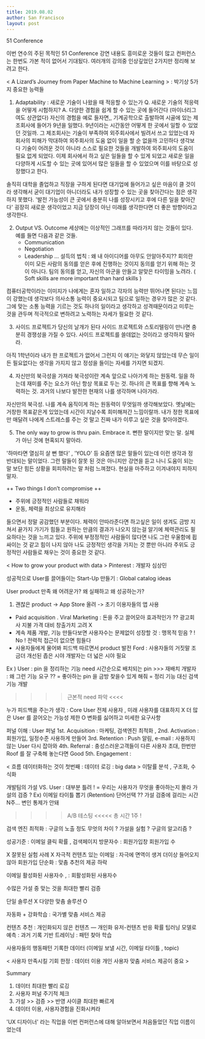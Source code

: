 ```yaml
---
title: 2019.08.02
author: San Francisco
layout: post
---
```


51 Conference

이번 연수의 주된 목적인 51 Conference
강연 내용도 흥미로운 것들이 많고 컨퍼런스는 한번도 가본 적이 없어서 기대됬다. 여러개의 강의중 인상깊었던 2가지만 정리해 보려고 한다.

< A Lizard’s Journey from Paper Machine to Machine Learning > : 박기상
5가지 중요한 능력들 

1. Adaptability : 새로운 기술이 나왔을 때 적응할 수 있는가
Q. 새로운 기술의 적응력을 어떻게 시험하지?
A. 다양한 경험을 쉽게 할 수 있는 곳에 들어간다 (마이너리그여도 상관없다)
자신의 경험을 예로 들자면,, 
기계공학으로 출발하여 시골에 있는 제조회사에 들어가 9년을 일했다. 9년이라는 시간동안 어떻게 한 곳에서 일할 수 있었던 것일까.
그 제조회사는 기술이 부족하여 외주회사에서 빌려서 쓰고 있었는데 자회사의 피해가 막대하여 외주회사의 도움 없이 일을 할 순 없을까 고민하다
생각보다 기술이 어려운 것이 아니라 스스로 필요한 것들을 개발하여 외주회사의 도움이 필요 없게 되었다.
이제 회사에서 하고 싶은 일들을 할 수 있게 되었고 새로운 일을 다양하게 시도할 수 있는 곳에 있어서 많은 일들을 할 수 있었으며 이를 바탕으로 성장했다고 한다.

솔직히 대학을 졸업하고 직장을 구하게 된다면 대기업에 들어가고 싶은 마음이 클 것이라 생각해서 굳이 대기업이 아니더라도 내가 성장할 수 있는 곳을 찾아간다는 점은 생각하지 못했다. '발전 가능성이 큰 곳에서 충분히 나를 성장시키고 후에 다른 일을 찾아간다' 굉장히 새로운 생각이었고 지금 당장이 아닌 미래를 생각한다면 더 좋은 방향이라고 생각한다.

2. Output VS. Outcome
세상에는 이상적인 그래프를 따라가지 않는 것들이 있다. 예를 들면 다음과 같은 것들.
	- Communication
	- Negotiation
	- Leadership ...
설득의 법칙 : 왜 내 아이디어를 아무도 안알아주지??
회의란 이미 모든 사람의 동의를 얻은 후에 진행하는 것이지 동의를 얻기 위해 하는 것이 아니다. 팀의 동의를 얻고, 자신의 아군을 만들고 알맞은 타이밍을 노려라.
( Soft skills are more important than hard skills )

컴퓨터공학이라는 이미지가 나에게는 혼자 일하고 각자의 능력만 뛰어나면 된다는 느낌이 강했는데 생각보다 의사소통 능력이 중요시되고 팀으로 일하는 경우가 많은 것 같다.
그에 맞는 소통 능력을 기르는 것도 하나의 일이라고 생각하고 성격때문이라고 미루는 것을 관두며 적극적으로 변하려고 노력하는 자세가 필요한 것 같다.

3. 사이드 프로젝트가 당신의 날개가 된다
사이드 프로젝트와 스토리텔링이 만나면 충분히 경쟁성을 가질 수 있다. 사이드 프로젝트를 쓸데없는 것이라고 생각하지 말아라.

아직 1학년이라 내가 한 프로젝트가 없어서 그런지 이 얘기는 와닿지 않았는데 무슨 일이든 필요없다는 생각을 가지지 않고 정성을 들이는 자세를 가지면 되겠지.

4. 자신만의 북극성을 가져라 
북극성이란 계속 앞으로 나아가게 하는 원동력. 일을 하는데 재미를 주는 요소가 아닌 항상 목표로 두는 것. 하나의 큰 목표를 향해 계속 노력하는 것.
과거의 나보다 발전한 현재의 나를 생각하며 나아가라.

자신만의 북극성. 나를 계속 움직이게 하는 원동력이 무엇일까 생각해보았다. 옛날에는 거창한 목표같은게 있었는데 시간이 지날수록 희미해져간 느낌이랄까.
내가 정한 목표에만 매달려 나에게 스트레스를 주는 것 말고 진짜 내가 이루고 싶은 것을 찾아야겠다.

5. The only way to grow is thru pain. Embrace it.
뻔한 말이지만 맞는 말. 실체가 아닌 것에 현혹되지 말아라.

'하마타면 열심히 살 뻔 했다' , 'YOLO' 등 요즘엔 많은 말들이 있는데 이런 생각과 정 반대되는 말이었다. 
그런 말들이 잘못 된 것은 아니지만 강연을 듣고 나니 도움이 되는 말 보단 힘든 상황을 회피하려는 말 처럼 느껴졌다. 현실을 마주하고 이겨내야지 피하지 말자.

++ Two things I don’t compromise ++
-  주위에 긍정적인 사람들로 채워라
-  운동, 체력을 최상으로 유지해라

들으면서 정말 공감했던 부분이다. 체력이 안따라준다면 하고싶은 일이 생겨도 금방 지쳐서
끝가지 가기가 힘들고 원하는 만큼의 결과가 나오지 않는걸 알기에 체력관리도 필요하다는 것을 느끼고 있다.
주위에 부정정적인 사람들이 많다면 나도 그런 우울함에 휩싸이는 것 같고 힘이 나지 않아 나도 긍정적인 생각을 가지는 것 뿐만 아니라 주위도 긍정적인 사람들로 채우는 것이 중요한 것 같다.


< How to grow your product with data > Pinterest : 개발자 심상민

성공적으로 User를 끌어들이는 Start-Up 만들기 : Global catalog ideas

User product 만족 왜 어려운가? 왜 실패하고 왜 성공하는가?

1. 괜찮은 product -> App Store 올려 -> 초기 이용자들의 앱 사용

- Paid acquisition . Viral Marketing : 돈을 주고 끌어모아
	 효과적인가 ?? 광고회사 지불 가격 대비 창출가치 고려 X
- 계속 제품 개발, 기능 만들다보면 사용자수는 문제없이 성장할 것 : 맹목적 믿음 ?
	 ! No ! 전력적 접근이 없으면 힘들다
- 사용자들에게 물어봐 피드백 따르면서 product 발전
	Ford : 사용자들의 거짓말 조금더 개선된 좁은 시야
	개발자는 더 넓은 시야 필요

Ex )
User : pin 을 정리하는 기능 need
시간순으로 배치되는 pin >>> 재배치
개발자 : 왜 그런 기능 요구 ??
	= 좋아하는 pin 을 금방 찾을수 있게 해줘
	= 정리 기능 대신 검색 기능 개발
>>>> 근본적 need 파악 <<<<

누가 피드백을 주는가 생각 : Core User 전체 사용자 , 미래 사용자를 대표하지 X
더 많은 User 를 끌어오는 가능성 제한 O
변화를 싫어하고 미세한 요구사항

퍼널 이해 : User 퍼널
1st. Acquisition  : 마케팅, 검색엔진 최적화 , 
2nd. Activation : 회원가입, 일정수준 사용하게 만들어
3rd. Retention : Push 알림, e-mail : 사용하지 않는 User 다시 잡아와
4th. Referral : 충성스러운고객들이 다른 사용자 초대, 한번만 Roof 를 잘 구축해 놓는다면 Good
5th. Engagement : 

 < 흐름 데이터화하는 것이 첫번째 : 데이터 로깅 : big data >
이탈률 분석 , 구조화, 수식화

개발팀의 가설 VS. User  : 대부분 틀려 ! = 우리는 사용자가 무엇을 좋아하는지 몰라
가설의 검증 ? 
Ex) 이메일 타이틀 뽑기 (Retention)
단어선택 ??
가설 검중에 걸리는 시간 N주… 변인 통제가 안돼

>>>> A/B 테스팅 <<<<<
총 시간 1주 !

검색 엔진 최적화  : 구글의 노출 정도
무엇의 차이 ? 가설을 실험 ? 구글의 알고리즘 ? 

성공기준 : 이메일 클릭 확률 , 검색페이지 방문자수 : 회원가입창 회원가입 수

X 잘못된 실험 사례 X
자극적 컨텐츠 있는 이메일 : 자극에 면역이 생겨 더이상 들어오지 않아
회원가입 단순화 : 맞춤 추천의 제공 하락

이메일 활성화된 사용자수 ,  : 회활성화된 사용자수

수많은 가설 중 맞는 것을 최대한 빨리 검증

단일 솔루션 X 다양한 맞춤 솔루션 O

자동화 + 강화학습 : 국가별 맞춤 서비스 제공

컨텐츠 추천 : 개인화되지 않은 컨텐츠 — 개인화 
유저-컨텐츠 반응 확률 팁러닝 모델로 예측 : 과거 기록 기반 트레이닝 : 패턴 찾아 학습

사용자들의 행동패턴 기록한 데이터 
(이메일 보낼 시간, 이메일 타이틀 , topic)

< 사용자 만족시킬 기회 한정 : 데이터 이용 개인 사용자 맞춤 서비스 제공이 중요 >


Summary
1. 데이터 최대한 빨리 로깅
2. 사용자 퍼널 주기적 체크
3. 가설 >> 검증 >> 반영 사이클 최대한 빠르게
4. 데이터 이용, 사용자경험을 진화시켜라


'UX 디자이너' 라는 직업을 이번 컨퍼런스에 대해 알아보면서 처음들었던 직업 이름이었는데

